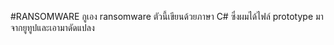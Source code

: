 #RANSOMWARE กูเอง
ransomware ตัวนี้เขียนด้วยภาษา C#
ซึ่งผมได้ไฟล์ prototype มาจากยูทูปและเอามาดัดแปลง 
